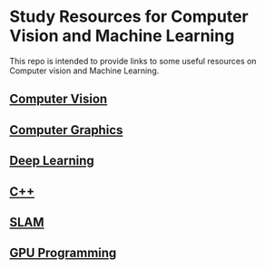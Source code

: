 # Study Resources for Computer Vision and Machine Learning

This repo is intended to provide links to some useful resources on Computer vision and Machine Learning.

## [Computer Vision](CV.md)

## [Computer Graphics](CG.md)

## [Deep Learning](DL.md)

## [C++](CPP.md)

## [SLAM](SLAM.md)

## [GPU Programming](GPU.md)

